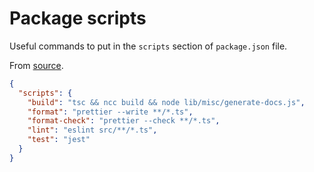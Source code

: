 # Package scripts

Useful commands to put in the `scripts` section of `package.json` file.

From [source](https://github.com/actions/checkout).

```json
{
  "scripts": {
    "build": "tsc && ncc build && node lib/misc/generate-docs.js",
    "format": "prettier --write **/*.ts",
    "format-check": "prettier --check **/*.ts",
    "lint": "eslint src/**/*.ts",
    "test": "jest"
  }
}
```

